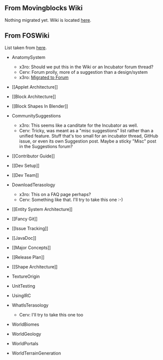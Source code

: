## From Movingblocks Wiki

Nothing migrated yet. Wiki is located [here](http://forum.movingblocks.net/wiki/index/).

## From FOSWiki

List taken from [here](http://wiki.nanoware.org/Terasology/WebTopicList).

* AnatomySystem
    * x3ro: Should we put this in the Wiki or an Incubator forum thread? 
    * Cerv: Forum prolly, more of a suggestion than a design/system
    * x3ro: [Migrated to Forum](http://forum.movingblocks.net/threads/anatomy.506/)

* [[Applet Architecture]]

* [[Block Architecture]]
* [[Block Shapes In Blender]]

* CommunitySuggestions
    * x3ro: This seems like a canditate for the Incubator as well.
    * Cerv: Tricky, was meant as a "misc suggestions" list rather than a unified feature. Stuff that's too small for an incubator thread, GitHub issue, or even its own Suggestion post. Maybe a sticky "Misc" post in the Suggestions forum?

* [[Contributor Guide]]
* [[Dev Setup]]
* [[Dev Team]]

* DownloadTerasology
    * x3ro: This on a FAQ page perhaps?
    * Cerv: Something like that. I'll try to take this one :-)

* [[Entity System Architecture]]
* [[Fancy Git]]
* [[Issue Tracking]]
* [[JavaDoc]]
* [[Major Concepts]]
* [[Release Plan]]
* [[Shape Architecture]]
* TextureOrigin
* UnitTesting
* UsingIRC
* WhatIsTerasology
    * Cerv: I'll try to take this one too
* WorldBiomes
* WorldGeology
* WorldPortals
* WorldTerrainGeneration